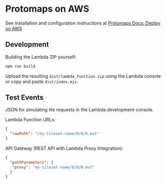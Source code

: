 # Protomaps on AWS

See installation and configuration instructions at [Protomaps Docs: Deploy on AWS](https://protomaps.com/docs/cdn/aws)

## Development

Building the Lambda ZIP yourself:

```sh
npm run build
```

Upload the resulting `dist/lambda_function.zip` using the Lambda console or copy and paste `dist/index.mjs`.

## Test Events

JSON for simulating tile requests in the Lambda development console.

Lambda Function URLs:

```json
{
  "rawPath": "/my-tileset-name/0/0/0.mvt"
}
```

API Gateway (REST API with Lambda Proxy Integration):

```json
{
  "pathParameters": {
   "proxy": "my-tileset-name/0/0/0.mvt"
  }
}
```

